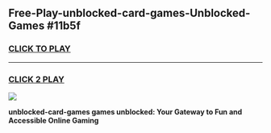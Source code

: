 
## Free-Play-unblocked-card-games-Unblocked-Games #11b5f
<h3>
<a href="https://news.freeplayer.one?title=unblocked-card-games&ref=8M">CLICK TO PLAY</a></h3>
<hr>

<h3>
<a href="https://news.freeplayer.one?title=unblocked-card-games&ref=8M">CLICK 2 PLAY</a>
  
</h3>

<a href="https://news.freeplayer.one?title=unblocked-card-games&ref=8M"><img src="https://clearcache.store/games.png"></a>


**unblocked-card-games games unblocked: Your Gateway to Fun and Accessible Online Gaming**
